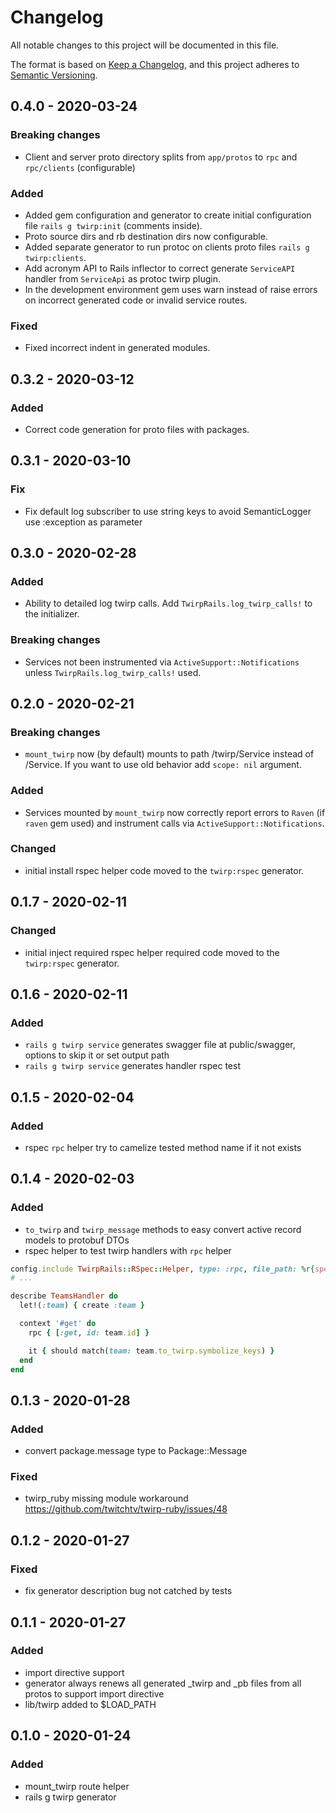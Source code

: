 # Changelog
All notable changes to this project will be documented in this file.

The format is based on [Keep a Changelog](https://keepachangelog.com/en/1.0.0/),
and this project adheres to [Semantic Versioning](https://semver.org/spec/v2.0.0.html).

## 0.4.0 - 2020-03-24

### Breaking changes

- Client and server proto directory splits from `app/protos` to `rpc` and `rpc/clients` (configurable)
 
### Added

- Added gem configuration and generator to create initial configuration file `rails g twirp:init` (comments inside).
- Proto source dirs and rb destination dirs now configurable.
- Added separate generator to run protoc on clients proto files `rails g twirp:clients`.
- Add acronym API to Rails inflector to correct generate `ServiceAPI` handler from `ServiceApi` as protoc twirp plugin.
- In the development environment gem uses warn instead of raise errors on incorrect generated code or invalid service routes.  

### Fixed

- Fixed incorrect indent in generated modules.

## 0.3.2 - 2020-03-12

### Added
- Correct code generation for proto files with packages.

## 0.3.1 - 2020-03-10

### Fix
- Fix default log subscriber to use string keys to avoid SemanticLogger use :exception as parameter

## 0.3.0 - 2020-02-28

### Added
- Ability to detailed log twirp calls. Add `TwirpRails.log_twirp_calls!` to the initializer. 

### Breaking changes
- Services not been instrumented via `ActiveSupport::Notifications` unless `TwirpRails.log_twirp_calls!` used.

## 0.2.0 - 2020-02-21

### Breaking changes
- `mount_twirp` now (by default) mounts to path /twirp/Service instead of /Service. If you want to use old 
behavior add `scope: nil` argument.

### Added
- Services mounted by `mount_twirp` now correctly report errors to `Raven` (if `raven` gem used) and instrument
calls via `ActiveSupport::Notifications`.

### Changed
- initial install rspec helper code moved to the ```twirp:rspec``` generator.

## 0.1.7 - 2020-02-11

### Changed
- initial inject required rspec helper required code moved to the ```twirp:rspec``` generator.

## 0.1.6 - 2020-02-11

### Added
- ```rails g twirp service``` generates swagger file at public/swagger, options to skip it or set output path 
- ```rails g twirp service``` generates handler rspec test

## 0.1.5 - 2020-02-04

### Added
- rspec ```rpc``` helper try to camelize tested method name if it not exists 

## 0.1.4 - 2020-02-03

### Added
- ```to_twirp``` and ```twirp_message``` methods to easy convert active record models to protobuf DTOs
- rspec helper to test twirp handlers with ```rpc``` helper
```ruby
config.include TwirpRails::RSpec::Helper, type: :rpc, file_path: %r{spec/rpc}
# ...

describe TeamsHandler do
  let!(:team) { create :team }

  context '#get' do
    rpc { [:get, id: team.id] }

    it { should match(team: team.to_twirp.symbolize_keys) }
  end
end
``` 

## 0.1.3 - 2020-01-28

### Added
- convert package.message type to Package::Message

### Fixed
- twirp_ruby missing module workaround https://github.com/twitchtv/twirp-ruby/issues/48

## 0.1.2 - 2020-01-27

### Fixed
- fix generator description bug not catched by tests

## 0.1.1 - 2020-01-27

### Added
- import directive support
- generator always renews all generated _twirp and _pb files from all protos to support import directive
- lib/twirp added to $LOAD_PATH

## 0.1.0 - 2020-01-24

### Added
- mount_twirp route helper
- rails g twirp generator


